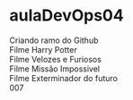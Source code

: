 # aulaDevOps04
Criando ramo do Github<br>
Filme Harry Potter<br>
Filme Velozes e Furiosos<br>
Filme Missão Impossivel<br>
Filme Exterminador do futuro<br>
007
